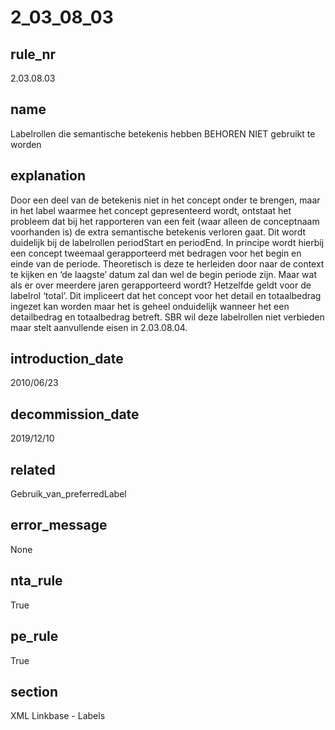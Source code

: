 # 2_03_08_03

## rule_nr
2.03.08.03

## name
Labelrollen die semantische betekenis hebben BEHOREN NIET gebruikt te worden

## explanation
Door een deel van de betekenis niet in het concept onder te brengen, maar in het label waarmee het concept gepresenteerd wordt, ontstaat het probleem dat bij het rapporteren van een feit (waar alleen de conceptnaam voorhanden is) de extra semantische betekenis verloren gaat. Dit wordt duidelijk bij de labelrollen periodStart en periodEnd. In principe wordt hierbij een concept tweemaal gerapporteerd met bedragen voor het begin en einde van de periode. Theoretisch is deze te herleiden door naar de context te kijken en ‘de laagste’ datum zal dan wel de begin periode zijn. Maar wat als er over meerdere jaren gerapporteerd wordt? Hetzelfde geldt voor de labelrol ‘total’. Dit impliceert dat het concept voor het detail en totaalbedrag ingezet kan worden maar het is geheel onduidelijk wanneer het een detailbedrag en totaalbedrag betreft.
SBR wil deze labelrollen niet verbieden maar stelt aanvullende eisen in 2.03.08.04.

## introduction_date
2010/06/23

## decommission_date
2019/12/10

## related
Gebruik_van_preferredLabel

## error_message
None

## nta_rule
True

## pe_rule
True

## section
XML Linkbase - Labels

